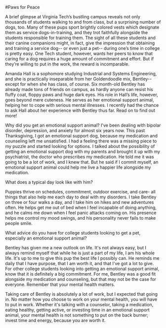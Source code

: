 #Paws for Peace

A brief glimpse at Virginia Tech’s bustling campus reveals not only thousands of students walking to and from class, but a surprising number of dogs, too. Many of these pups sport brightly colored vests which designate them as service dogs-in-training, and they trot faithfully alongside the students responsible for training them. The sight of all these students and their canine companions might, in fact, give the impression that obtaining and training a service dog-- or even just a pet-- during one’s time in college is pretty easy. One Tech student, however, wants her peers to know that caring for a dog requires a huge amount of commitment and effort. But if they’re willing to put in the work, the reward is incomparable.

Amanda Hall is a sophomore studying Industrial and Systems Engineering, and she is practically inseparable from her Goldendoodle mix, Bentley-- except for when she has class, of course. Six month-old Bentley has already made tons of friends on campus, as hardly anyone can resist his fluffy coat, floppy paws and huge dark eyes. His role in Hall’s life, however, goes beyond mere cuteness. He serves as her emotional support animal, helping her to cope with serious mental illnesses. I recently had the chance to ask Hall about her experience with Bentley thus far. Read on to find out more!

Why did you get an emotional support animal?
I've been dealing with bipolar disorder, depression, and anxiety for almost six years now. This past Thanksgiving, I got an emotional support dog, because my medication and counseling left me unsatisfied. I had a feeling there was a missing piece to my puzzle and started looking for options. I talked about the possibility of getting an emotional support dog with my parents and brought it up with my psychiatrist, the doctor who prescribes my medication. He told me it was going to be a lot of work, and I knew that. But he said if I commit myself, an emotional support animal could help me live a happier life alongside my medication.

What does a typical day look like with him?

Puppies thrive on schedules, commitment, outdoor exercise, and care- all things that also help me each day to deal with my disorders. I take Bentley on three or four walks a day, and I take him on hikes and new adventures often. He helps get me out of bed when I feel incapable of doing anything, and he calms me down when I feel panic attacks coming on. His presence helps me control my mood swings, and his personality never fails to make people smile.

What advice do you have for college students looking to get a pet, especially an emotional support animal?

Bentley has given me a new outlook on life. It's not always easy, but I always remind myself that while he is just a part of my life, I am his whole life. It's up to me to give this pup the best life I possibly can. He reminds me daily that I have purpose, that I am worth it, and that I've got a lot to give. For other college students looking into getting an emotional support animal, know that it is definitely a big commitment. For me, Bentley was a good fit alongside my medication and counseling, but that may not be the case for everyone. Remember that your mental health matters.

Taking care of Bentley is absolutely a lot of work, but I expected that going in. No matter how you choose to work on your mental health, you will have to put in work. Whether it's talking with a counselor, taking a medication, eating healthy, getting active, or investing time in an emotional support animal, your mental health is not something to put on the back burner; invest time and energy, because you are worth it.
